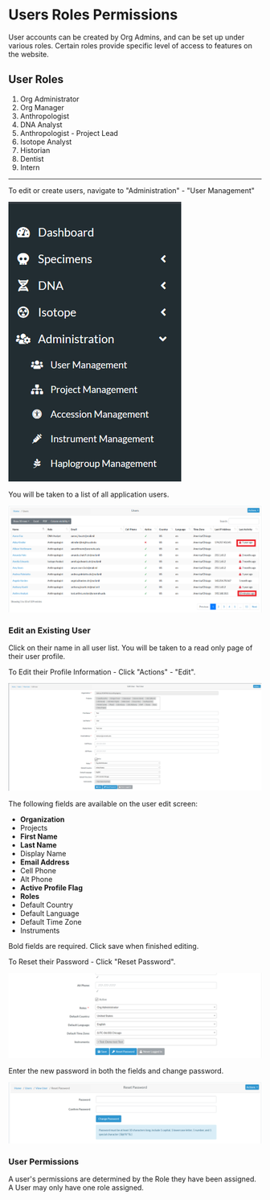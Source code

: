 # Users Roles Permissions

User accounts can be created by Org Admins, and can be set up under various roles. Certain roles provide specific level of access to features on the website.

## User Roles

1. Org Administrator
2. Org Manager
3. Anthropologist
4. DNA Analyst
5. Anthropologist - Project Lead
6. Isotope Analyst
7. Historian 
8. Dentist
9. Intern

-------

To edit or create users, navigate to "Administration" - "User Management"

![SE Search Categories](../assets/screenshots/specimens/users.png)

You will be taken to a list of all application users.

![SE Search Categories](../assets/screenshots/specimens/UserList.png)

### Edit an Existing User

Click on their name in all user list. You will be taken to a read only page of their user profile. 

To Edit their Profile Information - Click "Actions" - "Edit". 

![SE Search Categories](../assets/screenshots/administration/UserEdit.png)
 
The following fields are available on the user edit screen:

- **Organization**
- Projects
- **First Name**
- **Last Name**
- Display Name
- **Email Address**
- Cell Phone
- Alt Phone
- **Active Profile Flag**
- **Roles**
- Default Country
- Default Language
- Default Time Zone
- Instruments
 
Bold fields are required. Click save when finished editing.
  
To Reset their Password - Click "Reset Password".

![SE Search Categories](../assets/screenshots/administration/PasswordReset.png)
 
Enter the new password in both the fields and change password.

![SE Search Categories](../assets/screenshots/administration/PasswordChange.png)
  

### User Permissions

A user's permissions are determined by the Role they have been assigned. A User may only have one role assigned.
